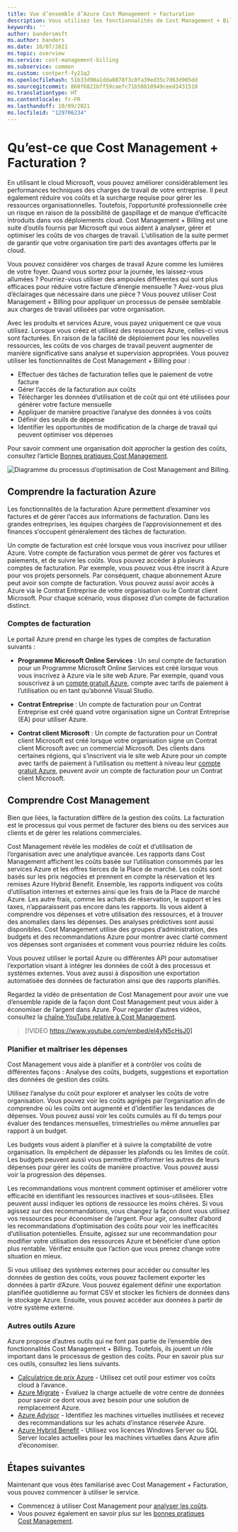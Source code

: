 ```yaml
---
title: Vue d’ensemble d’Azure Cost Management + Facturation
description: Vous utilisez les fonctionnalités de Cost Management + Billing pour effectuer des tâches de facturation et gérer l’accès de la facturation aux coûts. Vous utilisez également les fonctionnalités pour superviser et contrôler les dépenses Azure, ainsi que pour optimiser l’utilisation des ressources Azure.
keywords: ''
author: bandersmsft
ms.author: banders
ms.date: 10/07/2021
ms.topic: overview
ms.service: cost-management-billing
ms.subservice: common
ms.custom: contperf-fy21q2
ms.openlocfilehash: 51b33d90a1dda0878f3c0fa39ed35c7d63d905dd
ms.sourcegitcommit: 860f6821bff59caefc71b50810949ceed1431510
ms.translationtype: HT
ms.contentlocale: fr-FR
ms.lasthandoff: 10/09/2021
ms.locfileid: "129706234"
---
```

# <a name="what-is-cost-management--billing"></a>Qu’est-ce que Cost Management + Facturation ?

En utilisant le cloud Microsoft, vous pouvez améliorer considérablement les performances techniques des charges de travail de votre entreprise. Il peut également réduire vos coûts et la surcharge requise pour gérer les ressources organisationnelles. Toutefois, l’opportunité professionnelle crée un risque en raison de la possibilité de gaspillage et de manque d’efficacité introduits dans vos déploiements cloud. Cost Management + Billing est une suite d’outils fournis par Microsoft qui vous aident à analyser, gérer et optimiser les coûts de vos charges de travail. L’utilisation de la suite permet de garantir que votre organisation tire parti des avantages offerts par le cloud.

Vous pouvez considérer vos charges de travail Azure comme les lumières de votre foyer. Quand vous sortez pour la journée, les laissez-vous allumées ? Pourriez-vous utiliser des ampoules différentes qui sont plus efficaces pour réduire votre facture d’énergie mensuelle ? Avez-vous plus d’éclairages que nécessaire dans une pièce ? Vous pouvez utiliser Cost Management + Billing pour appliquer un processus de pensée semblable aux charges de travail utilisées par votre organisation.

Avec les produits et services Azure, vous payez uniquement ce que vous utilisez. Lorsque vous créez et utilisez des ressources Azure, celles-ci vous sont facturées. En raison de la facilité de déploiement pour les nouvelles ressources, les coûts de vos charges de travail peuvent augmenter de manière significative sans analyse et supervision appropriées. Vous pouvez utiliser les fonctionnalités de Cost Management + Billing pour :

- Effectuer des tâches de facturation telles que le paiement de votre facture
- Gérer l’accès de la facturation aux coûts
- Télécharger les données d’utilisation et de coût qui ont été utilisées pour générer votre facture mensuelle
- Appliquer de manière proactive l’analyse des données à vos coûts
- Définir des seuils de dépense
- Identifier les opportunités de modification de la charge de travail qui peuvent optimiser vos dépenses

Pour savoir comment une organisation doit approcher la gestion des coûts, consultez l’article [Bonnes pratiques Cost Management](./costs/cost-mgt-best-practices.md).

![Diagramme du processus d’optimisation de Cost Management and Billing.](./media/cost-management-optimization-process.png)

## <a name="understand-azure-billing"></a>Comprendre la facturation Azure

Les fonctionnalités de la facturation Azure permettent d’examiner vos factures et de gérer l’accès aux informations de facturation. Dans les grandes entreprises, les équipes chargées de l’approvisionnement et des finances s’occupent généralement des tâches de facturation.

Un compte de facturation est créé lorsque vous vous inscrivez pour utiliser Azure. Votre compte de facturation vous permet de gérer vos factures et paiements, et de suivre les coûts. Vous pouvez accéder à plusieurs comptes de facturation. Par exemple, vous pouvez vous être inscrit à Azure pour vos projets personnels. Par conséquent, chaque abonnement Azure peut avoir son compte de facturation. Vous pouvez aussi avoir accès à Azure via le Contrat Entreprise de votre organisation ou le Contrat client Microsoft. Pour chaque scénario, vous disposez d’un compte de facturation distinct.

### <a name="billing-accounts"></a>Comptes de facturation

Le portail Azure prend en charge les types de comptes de facturation suivants :

- **Programme Microsoft Online Services** : Un seul compte de facturation pour un Programme Microsoft Online Services est créé lorsque vous vous inscrivez à Azure via le site web Azure. Par exemple, quand vous souscrivez à un [compte gratuit Azure](./manage/create-free-services.md), compte avec tarifs de paiement à l’utilisation ou en tant qu’abonné Visual Studio.

- **Contrat Entreprise** : Un compte de facturation pour un Contrat Entreprise est créé quand votre organisation signe un Contrat Entreprise (EA) pour utiliser Azure.

- **Contrat client Microsoft** : Un compte de facturation pour un Contrat client Microsoft est créé lorsque votre organisation signe un Contrat client Microsoft avec un commercial Microsoft. Des clients dans certaines régions, qui s’inscrivent via le site web Azure pour un compte avec tarifs de paiement à l’utilisation ou mettent à niveau leur [compte gratuit Azure](./manage/create-free-services.md), peuvent avoir un compte de facturation pour un Contrat client Microsoft.

## <a name="understand-cost-management"></a>Comprendre Cost Management

Bien que liées, la facturation diffère de la gestion des coûts. La facturation est le processus qui vous permet de facturer des biens ou des services aux clients et de gérer les relations commerciales.

Cost Management révèle les modèles de coût et d’utilisation de l’organisation avec une analytique avancée. Les rapports dans Cost Management affichent les coûts basée sur l’utilisation consommés par les services Azure et les offres tierces de la Place de marché. Les coûts sont basés sur les prix négociés et prennent en compte la réservation et les remises Azure Hybrid Benefit. Ensemble, les rapports indiquent vos coûts d’utilisation internes et externes ainsi que les frais de la Place de marché Azure. Les autre frais, comme les achats de réservation, le support et les taxes, n’apparaissent pas encore dans les rapports. Ils vous aident à comprendre vos dépenses et votre utilisation des ressources, et à trouver des anomalies dans les dépenses. Des analyses prédictives sont aussi disponibles. Cost Management utilise des groupes d’administration, des budgets et des recommandations Azure pour montrer avec clarté comment vos dépenses sont organisées et comment vous pourriez réduire les coûts.

Vous pouvez utiliser le portail Azure ou différentes API pour automatiser l’exportation visant à intégrer les données de coût à des processus et systèmes externes. Vous avez aussi à disposition une exportation automatisée des données de facturation ainsi que des rapports planifiés.

Regardez la vidéo de présentation de Cost Management pour avoir une vue d’ensemble rapide de la façon dont Cost Management peut vous aider à économiser de l’argent dans Azure. Pour regarder d’autres vidéos, consultez la [chaîne YouTube relative à Cost Management](https://www.youtube.com/c/AzureCostManagement).

>[!VIDEO https://www.youtube.com/embed/el4yN5cHsJ0]

### <a name="plan-and-control-expenses"></a>Planifier et maîtriser les dépenses

Cost Management vous aide à planifier et à contrôler vos coûts de différentes façons : Analyse des coûts, budgets, suggestions et exportation des données de gestion des coûts.

Utilisez l’analyse du coût pour explorer et analyser les coûts de votre organisation. Vous pouvez voir les coûts agrégés par l’organisation afin de comprendre où les coûts ont augmenté et d’identifier les tendances de dépenses. Vous pouvez aussi voir les coûts cumulés au fil du temps pour évaluer des tendances mensuelles, trimestrielles ou même annuelles par rapport à un budget.

Les budgets vous aident à planifier et à suivre la comptabilité de votre organisation. Ils empêchent de dépasser les plafonds ou les limites de coût. Les budgets peuvent aussi vous permettre d’informer les autres de leurs dépenses pour gérer les coûts de manière proactive. Vous pouvez aussi voir la progression des dépenses.

Les recommandations vous montrent comment optimiser et améliorer votre efficacité en identifiant les ressources inactives et sous-utilisées. Elles peuvent aussi indiquer les options de ressource les moins chères. Si vous agissez sur des recommandations, vous changez la façon dont vous utilisez vos ressources pour économiser de l’argent. Pour agir, consultez d’abord les recommandations d’optimisation des coûts pour voir les inefficacités d’utilisation potentielles. Ensuite, agissez sur une recommandation pour modifier votre utilisation des ressources Azure et bénéficier d’une option plus rentable. Vérifiez ensuite que l’action que vous prenez change votre situation en mieux.

Si vous utilisez des systèmes externes pour accéder ou consulter les données de gestion des coûts, vous pouvez facilement exporter les données à partir d’Azure. Vous pouvez également définir une exportation planifiée quotidienne au format CSV et stocker les fichiers de données dans le stockage Azure. Ensuite, vous pouvez accéder aux données à partir de votre système externe.

### <a name="additional-azure-tools"></a>Autres outils Azure

Azure propose d’autres outils qui ne font pas partie de l’ensemble des fonctionnalités Cost Management + Billing. Toutefois, ils jouent un rôle important dans le processus de gestion des coûts. Pour en savoir plus sur ces outils, consultez les liens suivants.

- [Calculatrice de prix Azure](https://azure.microsoft.com/pricing/calculator/) - Utilisez cet outil pour estimer vos coûts cloud à l’avance.
- [Azure Migrate](../migrate/migrate-services-overview.md) - Évaluez la charge actuelle de votre centre de données pour savoir ce dont vous avez besoin pour une solution de remplacement Azure.
- [Azure Advisor](../advisor/advisor-overview.md) - Identifiez les machines virtuelles inutilisées et recevez des recommandations sur les achats d’instance réservée Azure.
- [Azure Hybrid Benefit](https://azure.microsoft.com/pricing/hybrid-benefit/) - Utilisez vos licences Windows Server ou SQL Server locales actuelles pour les machines virtuelles dans Azure afin d’économiser.

## <a name="next-steps"></a>Étapes suivantes

Maintenant que vous êtes familiarisé avec Cost Management + Facturation, vous pouvez commencer à utiliser le service.

- Commencez à utiliser Cost Management pour [analyser les coûts](./costs/quick-acm-cost-analysis.md).
- Vous pouvez également en savoir plus sur les [bonnes pratiques Cost Management](./costs/cost-mgt-best-practices.md).